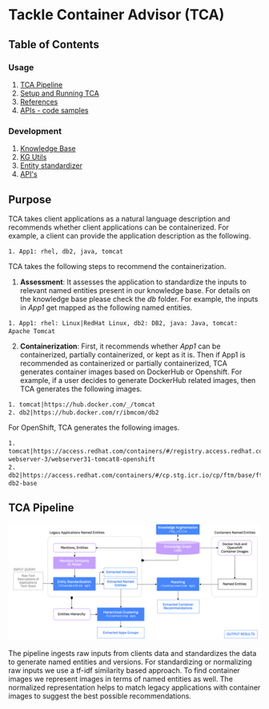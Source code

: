 # Tackle Container Advisor (TCA)
## Table of Contents

### Usage
1. [TCA Pipeline](https://github.com/divsan93/tackle-container-advisor/blob/update_docs/README.md)
2. [Setup and Running TCA](https://github.com/divsan93/tackle-container-advisor/blob/update_docs/docs/running.md)
3. [References](https://github.com/divsan93/tackle-container-advisor/blob/update_docs/docs/references.md)
4. [APIs - code samples](https://divsan93.github.io/)


### Development
1. [Knowledge Base](https://github.com/divsan93/tackle-container-advisor/blob/update_docs/docs/db.md)
2. [KG Utils](https://github.com/divsan93/tackle-container-advisor/blob/update_docs/docs/utils.md)
3. [Entity standardizer](https://github.com/divsan93/tackle-container-advisor/blob/update_docs/docs/standardizer.md)
4. [API's](https://github.com/divsan93/tackle-container-advisor/blob/update_docs/docs/service.md)


## Purpose

TCA takes client applications as a natural language description and recommends whether client applications can be containerized. For example, a client can provide the application description as the following.

```
1. App1: rhel, db2, java, tomcat
```


TCA takes the following steps to recommend the containerization.

1. **Assessment**: It assesses the application to standardize the inputs to relevant named entities present in our knowledge base. For details on the knowledge base please check the *db* folder. For example, the inputs in *App1* get mapped as the following named entities.

```
1. App1: rhel: Linux|RedHat Linux, db2: DB2, java: Java, tomcat: Apache Tomcat
```

2. **Containerization**: First, it recommends whether *App1* can be containerized, partially containerized, or kept as it is. Then if App1 is recommended as containerized or partially containerized, TCA generates container images based on DockerHub or Openshift. For example, if a user decides to generate DockerHub related images, then TCA generates the following images.

```
1. tomcat|https://hub.docker.com/_/tomcat
2. db2|https://hub.docker.com/r/ibmcom/db2
```

For OpenShift, TCA generates the following images.

	1. tomcat|https://access.redhat.com/containers/#/registry.access.redhat.com/jboss-webserver-3/webserver31-tomcat8-openshift
	2. db2|https://access.redhat.com/containers/#/cp.stg.icr.io/cp/ftm/base/ftm-db2-base

## TCA Pipeline

<img width="1000" alt="TCA Pipeline" src=https://github.com/konveyor/tackle-container-advisor/blob/main/images/tca_pipeline.png>

The pipeline ingests raw inputs from clients data and standardizes the data to generate named entities and versions. For standardizing or normalizing raw inputs we use a tf-idf similarity based approach. To find container images we represent images in terms of named entities as well. The normalized representation helps to match legacy applications with container images to suggest the best possible recommendations.
